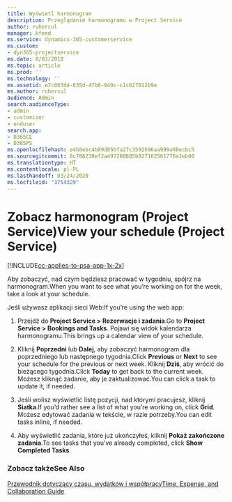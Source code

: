 ```yaml
---
title: Wyświetl harmonogram
description: Przeglądanie harmonogramu w Project Service
author: ruhercul
manager: kfend
ms.service: dynamics-365-customerservice
ms.custom:
- dyn365-projectservice
ms.date: 8/03/2018
ms.topic: article
ms.prod: ''
ms.technology: ''
ms.assetid: e7c083d4-635d-47b8-849c-c1c627012b9e
ms.author: ruhercul
audience: Admin
search.audienceType:
- admin
- customizer
- enduser
search.app:
- D365CE
- D365PS
ms.openlocfilehash: e4b8ebc4b89d85bfa27c3592b96aa999a08ecbc5
ms.sourcegitcommit: 8c786230ef2a497280885b827162561776e2eb00
ms.translationtype: HT
ms.contentlocale: pl-PL
ms.lasthandoff: 03/24/2020
ms.locfileid: "3754329"
---
```

# <a name="view-your-schedule-project-service"></a><span data-ttu-id="ca3d9-103">Zobacz harmonogram (Project Service)</span><span class="sxs-lookup"><span data-stu-id="ca3d9-103">View your schedule (Project Service)</span></span>

[!INCLUDE[cc-applies-to-psa-app-1x-2x](../includes/cc-applies-to-psa-app-1x-2x.md)]

<span data-ttu-id="ca3d9-104">Aby zobaczyć, nad czym będziesz pracować w tygodniu, spójrz na harmonogram.</span><span class="sxs-lookup"><span data-stu-id="ca3d9-104">When you want to see what you’re working on for the week, take a look at your schedule.</span></span>  
  
 <span data-ttu-id="ca3d9-105">Jeśli używasz aplikacji sieci Web:</span><span class="sxs-lookup"><span data-stu-id="ca3d9-105">If you’re using the web app:</span></span>  
  
1.  <span data-ttu-id="ca3d9-106">Przejdź do **Project Service > Rezerwacje i zadania**.</span><span class="sxs-lookup"><span data-stu-id="ca3d9-106">Go to **Project Service > Bookings and Tasks**.</span></span> <span data-ttu-id="ca3d9-107">Pojawi się widok kalendarza harmonogramu.</span><span class="sxs-lookup"><span data-stu-id="ca3d9-107">This brings up a calendar view of your schedule.</span></span>  
  
2.  <span data-ttu-id="ca3d9-108">Kliknij **Poprzedni** lub **Dalej**, aby zobaczyć harmonogram dla poprzedniego lub następnego tygodnia.</span><span class="sxs-lookup"><span data-stu-id="ca3d9-108">Click **Previous** or **Next** to see your schedule for the previous or next week.</span></span> <span data-ttu-id="ca3d9-109">Kliknij **Dziś**, aby wrócić do bieżącego tygodnia.</span><span class="sxs-lookup"><span data-stu-id="ca3d9-109">Click **Today** to get back to the current week.</span></span> <span data-ttu-id="ca3d9-110">Możesz kliknąć zadanie, aby je zaktualizować.</span><span class="sxs-lookup"><span data-stu-id="ca3d9-110">You can click a task to update it, if needed.</span></span>  
  
3.  <span data-ttu-id="ca3d9-111">Jeśli wolisz wyświetlić listę pozycji, nad którymi pracujesz, kliknij **Siatka**.</span><span class="sxs-lookup"><span data-stu-id="ca3d9-111">If you’d rather see a list of what you’re working on, click **Grid**.</span></span> <span data-ttu-id="ca3d9-112">Możesz edytować zadania w tekście, w razie potrzeby.</span><span class="sxs-lookup"><span data-stu-id="ca3d9-112">You can edit tasks inline, if needed.</span></span>  
  
4.  <span data-ttu-id="ca3d9-113">Aby wyświetlić zadania, które już ukończyłeś, kliknij **Pokaż zakończone zadania**.</span><span class="sxs-lookup"><span data-stu-id="ca3d9-113">To see tasks that you’ve already completed, click **Show Completed Tasks**.</span></span>  
  
### <a name="see-also"></a><span data-ttu-id="ca3d9-114">Zobacz także</span><span class="sxs-lookup"><span data-stu-id="ca3d9-114">See Also</span></span>  
 [<span data-ttu-id="ca3d9-115">Przewodnik dotyczący czasu, wydatków i współpracy</span><span class="sxs-lookup"><span data-stu-id="ca3d9-115">Time, Expense, and Collaboration Guide</span></span>](../project-service/time-expense-collaboration-guide.md)
